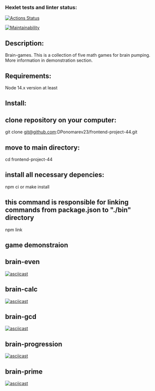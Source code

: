 ### Hexlet tests and linter status:

[![Actions Status](https://github.com/DPonomarev23/frontend-project-44/workflows/hexlet-check/badge.svg)](https://github.com/DPonomarev23/frontend-project-44/actions)

[![Maintainability](https://api.codeclimate.com/v1/badges/838fdb695fa43bac9810/maintainability)](https://codeclimate.com/github/DPonomarev23/frontend-project-44/maintainability)

## Description:
Brain-games.
This is a collection of five math games for brain pumping.
More information in demonstration section.
## Requirements:
Node 14.x version at least
## Install:
## clone repository on your computer:

git clone git@github.com:DPonomarev23/frontend-project-44.git

## move to main directory:

cd frontend-project-44

## install all necessary depencies:

npm ci 
or 
make install

## this command is responsible for linking commands from package.json to "./bin" directory

npm link
## game demonstraion

## brain-even
[![asciicast](https://asciinema.org/a/oSRlKwql1LN03A32PGQfvOwSE)](https://asciinema.org/a/oSRlKwql1LN03A32PGQfvOwSE)
## brain-calc
[![asciicast](https://asciinema.org/a/7FM2zGCp4aKimTKneUMbKCuYs)](https://asciinema.org/a/7FM2zGCp4aKimTKneUMbKCuYs)
## brain-gcd
[![asciicast](https://asciinema.org/a/9kFY2v7P2O9k45d4Zd1DGk01n)](https://asciinema.org/a/9kFY2v7P2O9k45d4Zd1DGk01n)
## brain-progression
[![asciicast](https://asciinema.org/a/d93JpB5LwUznoZpIJ9i0y9vX4)](https://asciinema.org/a/d93JpB5LwUznoZpIJ9i0y9vX4)
## brain-prime
[![asciicast](https://asciinema.org/a/GGNQ53CBFeelGtQVO7vwIyOn4)](https://asciinema.org/a/GGNQ53CBFeelGtQVO7vwIyOn4)